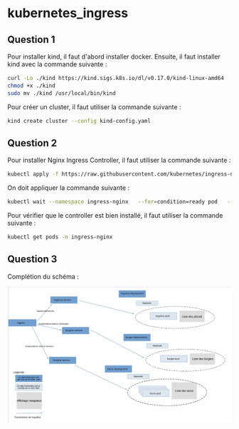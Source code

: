 # kubernetes_ingress

## Question 1

Pour installer kind, il faut d'abord installer docker. Ensuite, il faut installer kind avec la commande suivante :

```bash
curl -Lo ./kind https://kind.sigs.k8s.io/dl/v0.17.0/kind-linux-amd64
chmod +x ./kind
sudo mv ./kind /usr/local/bin/kind
```

Pour créer un cluster, il faut utiliser la commande suivante :

```bash
kind create cluster --config kind-config.yaml
```

## Question 2

Pour installer Nginx Ingress Controller, il faut utiliser la commande suivante :

```bash
kubectl apply -f https://raw.githubusercontent.com/kubernetes/ingress-nginx/master/deploy/static/provider/kind/deploy.yaml
```

On doit appliquer la commande suivante :

```bash
kubectl wait --namespace ingress-nginx   --for=condition=ready pod   --selector=app.kubernetes.io/component=controller   --timeout=90s
```

Pour vérifier que le controller est bien installé, il faut utiliser la commande suivante :

```bash
kubectl get pods -n ingress-nginx
```

## Question 3

Complétion du schéma :

![Alt text](/images/schema.png?raw=true "1")
